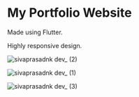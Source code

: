 # My Portfolio Website

Made using Flutter.

Highly responsive design.

![sivaprasadnk dev_ (2)](https://github.com/sivaprasadnk/website/assets/75713903/c3ee9440-b7c0-49d5-9c33-639bbbe2519b)


![sivaprasadnk dev_ (1)](https://github.com/sivaprasadnk/website/assets/75713903/9221324f-5143-4f7e-b0e5-af73df4a880d)


![sivaprasadnk dev_ (3)](https://github.com/sivaprasadnk/website/assets/75713903/8d022f05-f05e-4615-aed2-998300fee7c3)
